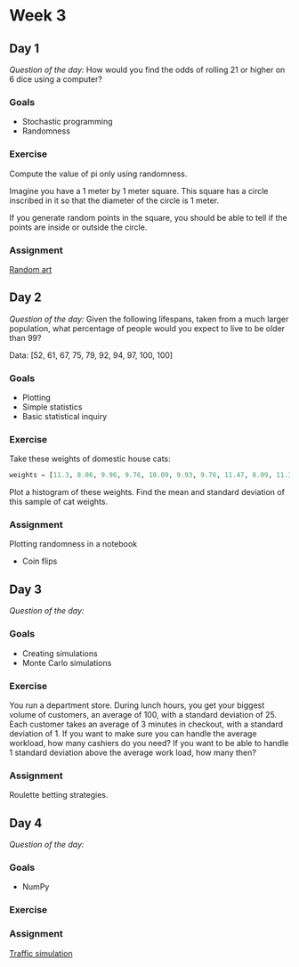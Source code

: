 # Week 3

## Day 1

*Question of the day:* How would you find the odds of rolling 21 or higher on 6 dice using a computer?

### Goals

* Stochastic programming
* Randomness

### Exercise

Compute the value of pi only using randomness.

Imagine you have a 1 meter by 1 meter square. This square has a circle inscribed in it so that the diameter of the circle is 1 meter.

If you generate random points in the square, you should be able to tell if the points are inside or outside the circle.

### Assignment

[Random art](random-art)

## Day 2

*Question of the day:* Given the following lifespans, taken from a much larger population, what percentage of people would you expect to live to be older than 99?

Data: [52, 61, 67, 75, 79, 92, 94, 97, 100, 100]

### Goals

* Plotting
* Simple statistics
* Basic statistical inquiry

### Exercise

Take these weights of domestic house cats:

```py
weights = [11.3, 8.06, 9.96, 9.76, 10.09, 9.93, 9.76, 11.47, 8.09, 11.38, 8.47, 9.44, 10.52, 8.02, 9.46, 8.44, 8.95, 9.26, 10.62, 8.76]
```

Plot a histogram of these weights. Find the mean and standard deviation of this sample of cat weights.

### Assignment

Plotting randomness in a notebook

* Coin flips


## Day 3

*Question of the day:*

### Goals

* Creating simulations
* Monte Carlo simulations

### Exercise

You run a department store. During lunch hours, you get your biggest volume of customers, an average of 100, with a standard deviation of 25. Each customer takes an average of 3 minutes in checkout, with a standard deviation of 1. If you want to make sure you can handle the average workload, how many cashiers do you need? If you want to be able to handle 1 standard deviation above the average work load, how many then?

### Assignment

Roulette betting strategies.


## Day 4

*Question of the day:*

### Goals

* NumPy

### Exercise

### Assignment

[Traffic simulation](assignments/traffic-simulation)
